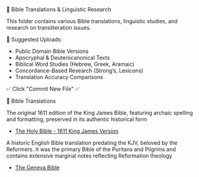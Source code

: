  📖 Bible Translations & Linguistic Research

This folder contains various Bible translations, linguistic studies, and research on transliteration issues.

 📜 Suggested Uploads:
- Public Domain Bible Versions
- Apocryphal & Deuterocanonical Texts
- Biblical Word Studies (Hebrew, Greek, Aramaic)
- Concordance-Based Research (Strong’s, Lexicons)
- Translation Accuracy Comparisons

✅ Click "Commit New File" ✅


📖 Bible Translations


The original 1611 edition of the King James Bible, featuring archaic spelling and formatting, preserved in its authentic historical form

- [The Holy Bible - 1611 King James Version](https://bafybeigjaa6mkofcjbr3bk6x5a5qx7c42pbig4ahmqoxp6hz7upqupgzg4.ipfs.w3s.link/The%20Holy%20Bible%20from%201611%20(KJV).pdf)

A historic English Bible translation predating the KJV, beloved by the Reformers. It was the primary Bible of the Puritans and Pilgrims and contains extensive marginal notes reflecting Reformation theology

- [The Geneva Bible](https://bafybeif3vahxl7qepgxwiuym4yx4fgn3nwimfqhpb5jaqsts4ydtfp4lny.ipfs.w3s.link/GenevaBible.pdf)

